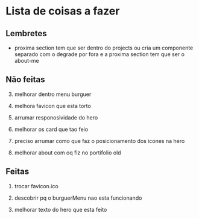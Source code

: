 # Lista de coisas a fazer

## Lembretes

- proxima section tem que ser dentro do projects ou cria um componente separado com o degrade por fora e a proxima section tem que ser o about-me

## Não feitas

3. melhorar dentro menu burguer

4. melhora favicon que esta torto

5. arrumar responosividade do hero

6. melhorar os card que tao feio

7. preciso arrumar como que faz o posicionamento dos icones na hero

8. melhorar about com oq fiz no portifolio old

## Feitas

1. trocar favicon.ico

2. descobrir pq o burguerMenu nao esta funcionando

3. melhorar texto do hero que esta feito
